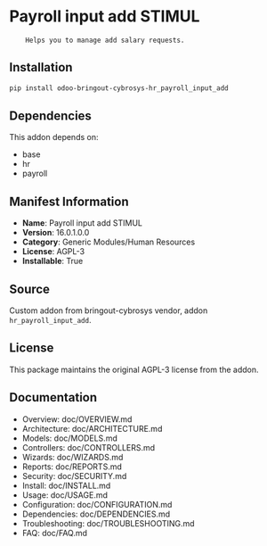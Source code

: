 # Payroll input add STIMUL


        Helps you to manage add salary requests.
        

## Installation

```bash
pip install odoo-bringout-cybrosys-hr_payroll_input_add
```

## Dependencies

This addon depends on:
- base
- hr
- payroll

## Manifest Information

- **Name**: Payroll input add STIMUL
- **Version**: 16.0.1.0.0
- **Category**: Generic Modules/Human Resources
- **License**: AGPL-3
- **Installable**: True

## Source

Custom addon from bringout-cybrosys vendor, addon `hr_payroll_input_add`.

## License

This package maintains the original AGPL-3 license from the addon.

## Documentation

- Overview: doc/OVERVIEW.md
- Architecture: doc/ARCHITECTURE.md
- Models: doc/MODELS.md
- Controllers: doc/CONTROLLERS.md
- Wizards: doc/WIZARDS.md
- Reports: doc/REPORTS.md
- Security: doc/SECURITY.md
- Install: doc/INSTALL.md
- Usage: doc/USAGE.md
- Configuration: doc/CONFIGURATION.md
- Dependencies: doc/DEPENDENCIES.md
- Troubleshooting: doc/TROUBLESHOOTING.md
- FAQ: doc/FAQ.md
